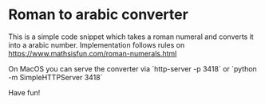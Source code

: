 # Roman to arabic converter

This is a simple code snippet which takes a roman numeral and converts it into a arabic number.
Implementation follows rules on https://www.mathsisfun.com/roman-numerals.html

On MacOS you can serve the converter via ´http-server -p 3418´ or ´python -m SimpleHTTPServer 3418´

Have fun!
